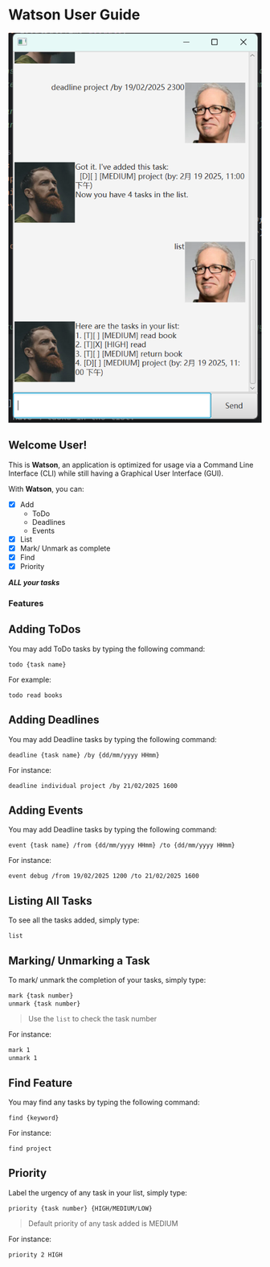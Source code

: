 # Watson User Guide

![Screenshot of the user interface.](Ui.png)

## Welcome User! 
This is **Watson**, an application is optimized for usage via a Command Line Interface (CLI) while still having a Graphical User Interface (GUI).

With **Watson**, you can:
- [x]  Add
    - ToDo
    - Deadlines
    - Events
- [x]  List
- [x]  Mark/ Unmark as complete
- [x]  Find
- [x]  Priority

***ALL your tasks***

### Features

## Adding ToDos

You may add ToDo tasks by typing the following command:
```
todo {task name}
```

For example:
```
todo read books
```

## Adding Deadlines

You may add Deadline tasks by typing the following command:
```
deadline {task name} /by {dd/mm/yyyy HHmm}
```

For instance:
```
deadline individual project /by 21/02/2025 1600
```

## Adding Events

You may add Deadline tasks by typing the following command:
```
event {task name} /from {dd/mm/yyyy HHmm} /to {dd/mm/yyyy HHmm}
```

For instance:
```
event debug /from 19/02/2025 1200 /to 21/02/2025 1600
```

## Listing All Tasks

To see all the tasks added, simply type:

```
list
```

## Marking/ Unmarking a Task

To mark/ unmark the completion of your tasks, simply type:
```
mark {task number}
unmark {task number}
```


> Use the `list` to check the task number

For instance:
```
mark 1
unmark 1
```

## Find Feature

You may find any tasks by typing the following command:
```
find {keyword}
```

For instance:
```
find project
```

## Priority

Label the urgency of any task in your list, simply type:
```
priority {task number} {HIGH/MEDIUM/LOW}
```
> Default priority of any task added is MEDIUM

For instance:
```
priority 2 HIGH
```

